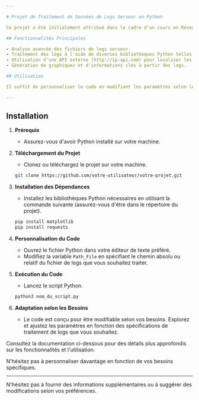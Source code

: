 ```yaml
---

# Projet de Traitement de Données de Logs Serveur en Python

Ce projet a été initialement attribué dans le cadre d'un cours en Réseaux et Télécommunications à l'IUT de Mont de Marsan. Développé en Python, ce code a pour objectif de faciliter la compréhension et le traitement des fichiers de logs serveur. Conçu par un étudiant, il offre une flexibilité d'utilisation en permettant le traitement de différents types de logs, tels que txt, xml, csv, json, et plus encore.

## Fonctionnalités Principales

- Analyse avancée des fichiers de logs serveur.
- Traitement des logs à l'aide de diverses bibliothèques Python telles que matplotlib, time, requests, etc.
- Utilisation d'une API externe (http://ip-api.com) pour localiser les adresses IP.
- Génération de graphiques et d'informations clés à partir des logs.

## Utilisation

Il suffit de personnaliser le code en modifiant les paramètres selon les besoins spécifiques de traitement des fichiers de logs serveur. Le chemin du fichier peut être aisément spécifié en remplaçant la variable `Path_File` dans le code.

---
```


## Installation

1. **Prérequis**
   - Assurez-vous d'avoir Python installé sur votre machine.

2. **Téléchargement du Projet**
   - Clonez ou téléchargez le projet sur votre machine.

   ```bash
   git clone https://github.com/votre-utilisateur/votre-projet.git
   ```

3. **Installation des Dépendances**
   - Installez les bibliothèques Python nécessaires en utilisant la commande suivante (assurez-vous d'être dans le répertoire du projet).

   ```bash
   pip install matplotlib
   pip install requests
   ```
   
4. **Personnalisation du Code**
   - Ouvrez le fichier Python dans votre éditeur de texte préféré.
   - Modifiez la variable `Path_File` en spécifiant le chemin absolu ou relatif du fichier de logs que vous souhaitez traiter.

5. **Exécution du Code**
   - Lancez le script Python.

   ```bash
   python3 nom_du_script.py
   ```

6. **Adaptation selon les Besoins**
   - Le code est conçu pour être modifiable selon vos besoins. Explorez et ajustez les paramètres en fonction des spécifications de traitement de logs que vous souhaitez.

Consultez la documentation ci-dessous pour des détails plus approfondis sur les fonctionnalités et l'utilisation.

N'hésitez pas à personnaliser davantage en fonction de vos besoins spécifiques.

---

N'hésitez pas à fournir des informations supplémentaires ou à suggérer des modifications selon vos préférences.
